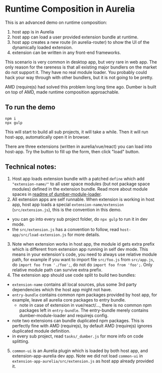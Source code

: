 # Runtime Composition in Aurelia

This is an advanced demo on runtime composition:
1. host app is in Aurelia
2. host app can load a user provided extension bundle at runtime.
3. host app creates a new route (in aurelia-router) to show the UI of the dynamically loaded extension.
3. extension can be written in any front-end frameworks.

This scenario is very common in desktop app, but very rare in web app. The only reason for the rareness is that all existing major bundlers on the market do not support it. They have no real module loader. You probably could hack your way through with other bundlers, but it is not going to be pretty.

AMD (requirejs) had solved this problem long long time ago. Dumber is built on top of AMD, made runtime composition approachable.

## To run the demo
```
npm i
npx gulp
```
This will start to build all sub projects, it will take a while. Then it will run host-app, automatically open it in browser.

There are three extensions (written in aurelia/vue/react) you can load into host-app. Try the button to fill up the form, then click "load" button.

## Technical notes:
1. Host app loads extension bundle with a patched `define` which add `"extension-name/"` to all user space modules (but not package space modules) defined in the extension bundle. Read more about module spaces in [readme of dumber-module-loader](https://github.com/dumberjs/dumber-module-loader).
2. All extension apps are self runnable. When extension is working in host app, host app loads a special `extension-name/extension` (`src/extension.js`), this is the convention in this demo.
  * you can go into every sub project folder, do `npx gulp` to run it in dev mode.
  * the `src/extension.js` has a convention to follow, read `host-app/src/load-extension.js` for more details.
3. Note when extension works in host app, the module id gets extra prefix which is different from extension app running in self dev mode. This means in your extension's code, you need to always use relative module path, for example if you want to import file `src/foo.js` from `src/app.js`, do `import foo from './foo';`, do not do `import foo from 'foo';`. Only relative module path can survive extra prefix.
4. The extension app should use code split to build two bundles:
  * `extension-name` contains all local sources, plus some 3rd party dependencies which the host app might not have.
  * `entry-bundle` contains common npm packages provided by host app, for example, leave all aurelia core packages to entry bundle.
    - note in case of extension in vue/react/..., there is no common npm packages left in `entry-bundle`. The entry-bundle merely contains dumber-module-loader and requirejs config.
  * note two extensions can bundle duplicated npm packages. This is perfectly fine with AMD (requirejs), by default AMD (requirejs) ignores duplicated module definition.
  * in every sub project, read `tasks/_dumber.js` for more info on code splitting.
5. `common-ui` is an Aurelia plugin which is loaded by both host app, and extension-app-aurelia dev app. Note we did not load `common-ui` in `extension-app-aurelia/src/extension.js` as host app already provided it.


